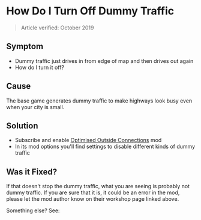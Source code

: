 # How Do I Turn Off Dummy Traffic
> Article verified: October 2019

## Symptom

* Dummy traffic just drives in from edge of map and then drives out again
* How do I turn it off?

## Cause

The base game generates dummy traffic to make highways look busy even when your city is small.

## Solution

* Subscribe and enable [Optimised Outside Connections](https://steamcommunity.com/sharedfiles/filedetails/?id=1721492498) mod
* In its mod options you'll find settings to disable different kinds of dummy traffic

## Was it Fixed?

If that doesn't stop the dummy traffic, what you are seeing is probably not dummy traffic. If you are sure that it is, it could be an error in the mod, please let the mod author know on their workshop page linked above.

Something else? See: [](Troubleshooting.md)
